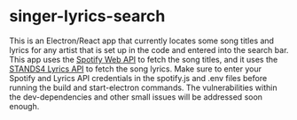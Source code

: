 # singer-lyrics-search

This is an Electron/React app that currently locates some song titles and lyrics for any artist that is set up in the code and entered into the search bar. This app uses the [Spotify Web API](https://developer.spotify.com/documentation/web-api) to fetch the song titles, and it uses the [STANDS4 Lyrics API](https://www.lyrics.com/lyrics_api.php) to fetch the song lyrics. Make sure to enter your Spotify and Lyrics API credentials in the spotify.js and .env files before running the build and start-electron commands. The vulnerabilities within the dev-dependencies and other small issues will be addressed soon enough.